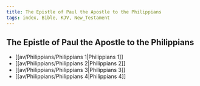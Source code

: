 ```yaml
---
title: The Epistle of Paul the Apostle to the Philippians
tags: index, Bible, KJV, New_Testament
---
```


## The Epistle of Paul the Apostle to the Philippians

- [[av/Philippians/Philippians 1|Philippians 1]]
- [[av/Philippians/Philippians 2|Philippians 2]]
- [[av/Philippians/Philippians 3|Philippians 3]]
- [[av/Philippians/Philippians 4|Philippians 4]]
